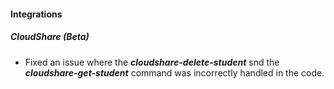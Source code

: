 
#### Integrations
##### CloudShare (Beta)
- Fixed an issue where the ***cloudshare-delete-student*** snd the ***cloudshare-get-student*** command was incorrectly handled in the code.

